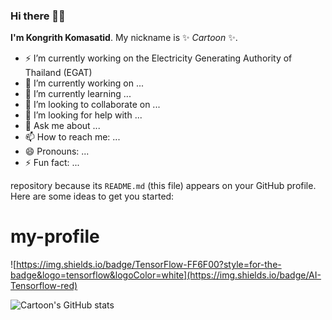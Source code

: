 ### Hi there 👋👋


**I'm Kongrith Komasatid**. My nickname is ✨ _Cartoon_ ✨.

- ⚡ I’m currently working on the Electricity Generating Authority of Thailand (EGAT)
- 🔭 I’m currently working on ...
- 🌱 I’m currently learning ...
- 👯 I’m looking to collaborate on ...
- 🤔 I’m looking for help with ...
- 💬 Ask me about ...
- 📫 How to reach me: ...
- 😄 Pronouns: ...
- ⚡ Fun fact: ...

repository because its `README.md` (this file) appears on your GitHub profile.
Here are some ideas to get you started:

# my-profile


![https://img.shields.io/badge/TensorFlow-FF6F00?style=for-the-badge&logo=tensorflow&logoColor=white](https://img.shields.io/badge/AI-Tensorflow-red)




![Cartoon's GitHub stats](https://github-readme-stats.vercel.app/api?username=kongrith)
